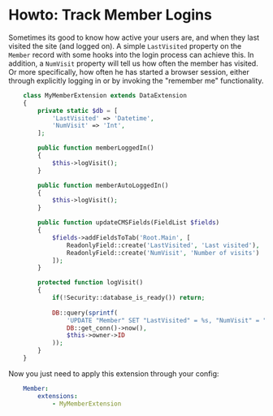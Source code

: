 # Howto: Track Member Logins

Sometimes its good to know how active your users are,
and when they last visited the site (and logged on).
A simple `LastVisited` property on the `Member` record
with some hooks into the login process can achieve this.
In addition, a `NumVisit` property will tell us how
often the member has visited. Or more specifically,
how often he has started a browser session, either through
explicitly logging in or by invoking the "remember me" functionality.


```php
	class MyMemberExtension extends DataExtension 
	{
		private static $db = [
			'LastVisited' => 'Datetime',
			'NumVisit' => 'Int',
		];

		public function memberLoggedIn() 
		{
			$this->logVisit();
		}

		public function memberAutoLoggedIn() 
		{
			$this->logVisit();
		}

		public function updateCMSFields(FieldList $fields) 
		{
			$fields->addFieldsToTab('Root.Main', [
				ReadonlyField::create('LastVisited', 'Last visited'),
				ReadonlyField::create('NumVisit', 'Number of visits')
			]);
		}

		protected function logVisit() 
		{
			if(!Security::database_is_ready()) return;
			
			DB::query(sprintf(
				'UPDATE "Member" SET "LastVisited" = %s, "NumVisit" = "NumVisit" + 1 WHERE "ID" = %d',
				DB::get_conn()->now(),
				$this->owner->ID
			));
		}
	}

```

Now you just need to apply this extension through your config:

```yml
	Member:
		extensions:
			- MyMemberExtension

```